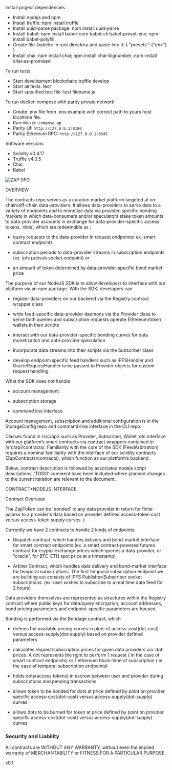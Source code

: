 Install project dependencies
 - Install nodejs and npm
 - Install truffle: npm install truffle
 - Install uuid-parse package: npm install uuid-parse
 - Install babel: npm install babel-core babel-cli babel-preset-env; npm install babel-polyfill
 - Create file .babelrc in root directory and paste into it: { "presets": ["env"] }
 - Install chai: npm install chai; npm install chai-bignumber; npm install chai-as-promised

To run tests
 - Start development blockchain: truffle develop
 - Start all tests: test
 - Start specified test file: test filename.js
 
To run docker-compose with parity private network
- Create .env file from .env.example with correct path to yours host localtime file.
- Run `docker-compose up`  
- Parity UI: `http://127.0.0.1:8180`
- Parity Ethereum RPC: `http://127.0.0.1:8545`

Software versions
 - Solidity v0.4.17
 - Truffle v4.0.5
 - Chai
 - Babel
 
![ZAP DFD](https://github.com/zapproject/FeedArbitration/blob/master/dataflow.png)



OVERVIEW

  The contracts repo serves as a curation market platform targeted at on-chain/off-chain data-providers. It allows data-providers to serve data to a variety of endpoints and to monetize data via provider-specific bonding markets in which data-consumers and/or speculators stake token amounts to data-provider accounts in exchange for data-provider-specific access tokens, ‘dots’, which are redeemable as :

 - query requests to the data-provider in request endpoints( ex. smart contract endpoint)

 - subscription periods to data-provider streams in subscription endpoints (ex. ipfs pubsub socket endpoint) or 

 - an amount of token determined by data-provider-specific bond market price

  The purpose of our NodeJS SDK is to allow developers to interface with our platform via an npm package. With the SDK, developers can

 - register data-providers on our backend via the Registry contract wrapper class

 - write feed-specific data-provider daemons via the Provider class to serve both queries and subscription requests
operate Ethereum/token wallets in their scripts

 - interact with our data-provider-specific bonding curves for data monetization and data-provider speculation 

 - Incorporate data streams into their scripts via the Subscriber class

 - develop endpoint-specific feed handlers such as IPFSHandler and OracleRequestHandler to be passed to Provider objects for custom request handling

What the SDK does not handle

 - account management

 - subscription storage

 - command line interface

Account management, subscription and additional configuration is in the StorageConfig repo and command-line interface in the CLI repo.

  Classes found in /src/api/ such as Provider, Subscriber, Wallet, etc interface with our platform’s smart contracts via contract wrappers contained in /src/api/contracts/. Familiarity with the core of the SDK (FeedArbitration) requires a nominal familiarity with the interface of our solidity contracts (ZapContracts/contracts), which function as our platform’s backend. 

  Below, contract description is followed by associated nodejs script descriptions. ‘TODO’ comment have been included where planned changes to the current iteration are relevant to the document.


CONTRACT+NODEJS INTERFACE

Contract Overview

  The ZapToken can be 'bonded' to any data provider in return for finite access to a provider's data based on provider defined access-token cost versus access-token supply curves. (

Currently we have 2 contracts to handle 2 kinds of endpoints:


 - Dispatch contract, which handles delivery and bond-market interface for smart contract endpoints (ex. a smart contract-powered futures contract for crypto-exchange prices which queries a data-provider, or "oracle", for BTC-ETH spot price at a timestamp)


 - Arbiter Contract, which handles data delivery and bond-market interface for temporal subscriptions. The first temporal subscription endpoint we are building out consists of IPFS Publisher/Subscriber socket subscriptions. (ex. user wishes to subscribe to a real time data feed for 2 hours)

Data providers themselves are represented as structures within the Registry contract where public keys for data/query encryption, account addresses, bond pricing parameters and endpoint-specific parameters are housed.

Bonding is performed via the Bondage contract, which 

 - defines the available pricing curves in plots of access-cost(dot-cost) versus access-supply(dot-supply) based on provider defined parameters

 - calculates request/subscription prices for given data providers via 'dot' prices. A dot represents the right to perform 1 request ( in the case of smart contract endpoints) or 1 ethereum block-time of subscription ( in the case of temporal subscription endpoints) 

 - holds dots(access tokens) in escrow between user and provider during subscriptions and pending transactions

 - allows token to be bonded for dots at price defined by point on provider specific access-cost(dot-cost) versus access-supply(dot-supply) curves

 - allows dots to be burned for token at price defined by point on provider specific access-cost(dot-cost) versus access-supply(dot-supply) curves



### Security and Liability

All contracts are WITHOUT ANY WARRANTY; without even the implied warranty of MERCHANTABILITY or FITNESS FOR A PARTICULAR PURPOSE.

v0.1
